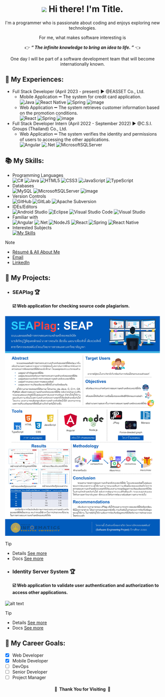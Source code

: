 ### <h1 align="center"><img src = "https://raw.githubusercontent.com/MartinHeinz/MartinHeinz/master/wave.gif" width = 30px> Hi there! I'm Title.</h1>

  <p align="center">I'm a programmer who is passionate about coding and enjoys exploring new technologies. </p>
  <p align="center">For me, what makes software interesting is </p>
  <p align="center">👉&nbsp;<b><i><q>  The infinite knowledge to bring an idea to life. </q></i></b>&nbsp;👈  </p>
  <p align="center">One day I will be part of a software development team that will become internationally known. </p>

## :office: My Experiences:
- Full Stack Developer (April 2023 - present) :arrow_forward: @EASSET Co., Ltd. <br>
  - Mobile Application ➖ The system for credit card application. <br>
    ![Java](https://img.shields.io/badge/java-%23ED8B00.svg?style=for-the-badge&logo=openjdk&logoColor=white)
    ![React Native](https://img.shields.io/badge/react_native-%2320232a.svg?style=for-the-badge&logo=react&logoColor=%2361DAFB)
    ![Spring](https://img.shields.io/badge/spring-%236DB33F.svg?style=for-the-badge&logo=spring&logoColor=white)
    ![image](https://img.shields.io/badge/Oracle-F80000?style=for-the-badge&logo=Oracle&logoColor=white)
  - Web Application ➖ The system retrieves customer information based on the promotion conditions. <br>
    ![React](https://img.shields.io/badge/react-%2320232a.svg?style=for-the-badge&logo=react&logoColor=%2361DAFB)
    ![Spring](https://img.shields.io/badge/spring-%236DB33F.svg?style=for-the-badge&logo=spring&logoColor=white)
    ![image](https://img.shields.io/badge/Oracle-F80000?style=for-the-badge&logo=Oracle&logoColor=white)
- Full Stack Developer Intern (April 2022 - September 2022) :arrow_forward: @C.S.I. Groups (Thailand) Co., Ltd. <br>
  - Web Application ➖ The system verifies the identity and permissions of users to accessing the other applications. <br>
  ![Angular](https://img.shields.io/badge/angular-%23DD0031.svg?style=for-the-badge&logo=angular&logoColor=white)
  ![.Net](https://img.shields.io/badge/.NET-5C2D91?style=for-the-badge&logo=.net&logoColor=white)
  ![MicrosoftSQLServer](https://img.shields.io/badge/Microsoft%20SQL%20Server-CC2927?style=for-the-badge&logo=microsoft%20sql%20server&logoColor=white)

## :books: My Skills:
- Programming Languages <br>
  ![C#](https://img.shields.io/badge/c%23-%23239120.svg?style=for-the-badge&logo=csharp&logoColor=white)
  ![Java](https://img.shields.io/badge/java-%23ED8B00.svg?style=for-the-badge&logo=openjdk&logoColor=white)
  ![HTML5](https://img.shields.io/badge/html5-%23E34F26.svg?style=for-the-badge&logo=html5&logoColor=white)
  ![CSS3](https://img.shields.io/badge/css3-%231572B6.svg?style=for-the-badge&logo=css3&logoColor=white)
  ![JavaScript](https://img.shields.io/badge/javascript-%23323330.svg?style=for-the-badge&logo=javascript&logoColor=%23F7DF1E)
  ![TypeScript](https://img.shields.io/badge/typescript-%23007ACC.svg?style=for-the-badge&logo=typescript&logoColor=white)
- Databases <br>
  ![MySQL](https://img.shields.io/badge/mysql-%2300f.svg?style=for-the-badge&logo=mysql&logoColor=white)
  ![MicrosoftSQLServer](https://img.shields.io/badge/Microsoft%20SQL%20Server-CC2927?style=for-the-badge&logo=microsoft%20sql%20server&logoColor=white)
  ![image](https://img.shields.io/badge/Oracle-F80000?style=for-the-badge&logo=Oracle&logoColor=white)
- Version Controls <br>
  ![GitHub](https://img.shields.io/badge/github-%23121011.svg?style=for-the-badge&logo=github&logoColor=white)
  ![GitLab](https://img.shields.io/badge/gitlab-%23181717.svg?style=for-the-badge&logo=gitlab&logoColor=white)
  ![Apache Subversion](https://img.shields.io/badge/subversion-%23809CC9.svg?style=for-the-badge&logo=subversion&logoColor=white)
- IDEs/Editors <br>
  ![Android Studio](https://img.shields.io/badge/Android%20Studio-3DDC84.svg?style=for-the-badge&logo=android-studio&logoColor=white)
  ![Eclipse](https://img.shields.io/badge/Eclipse-FE7A16.svg?style=for-the-badge&logo=Eclipse&logoColor=white)
  ![Visual Studio Code](https://img.shields.io/badge/Visual%20Studio%20Code-0078d7.svg?style=for-the-badge&logo=visual-studio-code&logoColor=white)
  ![Visual Studio](https://img.shields.io/badge/Visual%20Studio-5C2D91.svg?style=for-the-badge&logo=visual-studio&logoColor=white)
- Familiar with <br>
  ![Angular](https://img.shields.io/badge/angular-%23DD0031.svg?style=for-the-badge&logo=angular&logoColor=white)
  ![.Net](https://img.shields.io/badge/.NET-5C2D91?style=for-the-badge&logo=.net&logoColor=white)
  ![NodeJS](https://img.shields.io/badge/node.js-6DA55F?style=for-the-badge&logo=node.js&logoColor=white)
  ![React](https://img.shields.io/badge/react-%2320232a.svg?style=for-the-badge&logo=react&logoColor=%2361DAFB)
  ![Spring](https://img.shields.io/badge/spring-%236DB33F.svg?style=for-the-badge&logo=spring&logoColor=white)
  ![React Native](https://img.shields.io/badge/react_native-%2320232a.svg?style=for-the-badge&logo=react&logoColor=%2361DAFB)
- Interested Subjects <br>
  [![My Skills](https://skillicons.dev/icons?i=docker,jenkins,kubernetes,openshift,firebase)](https://skillicons.dev)

> [!NOTE]
> - [Résumé & All About Me](https://github.com/TiTle162/For-Job-Application) <br>
> - [Email](mailto:sirawit_marshh@hotmail.com)
> - [LinkedIn](https://www.linkedin.com/in/sirawit-thitisoontornlak-334b17235)

## :gem: My Projects:
- ###  SEAPlag 🏆
  #### ☑️ Web application for checking source code plagiarism.
 
![alt text](https://github.com/TiTle162/SEAPlag-Documentary/blob/main/SEAPlag-NSC2023%20Poster.jpg?raw=true)
> [!TIP]
> - Details [See more](https://github.com/TiTle162/SEAPlag) <br>
> - Docs [See more](https://github.com/TiTle162/SEAPlag-Documentary)

- ### Identity Server System 🏆
  #### ☑️ Web application to validate user authentication and authorization to access other applications.
 
![alt text](https://github.com/TiTle162/Identity-Server-System-Documentary/blob/main/IDS-AUCC2022%20Poster.png?raw=true)
> [!TIP]
> - Details [See more](https://github.com/TiTle162/Identity-Server-System) <br>
> - Docs [See more](https://github.com/TiTle162/Identity-Server-System-Documentary)

## 👑 My Career Goals:
- [x] Web Developer
- [x] Mobile Developer
- [ ] DevOps
- [ ] Senior Developer
- [ ] Project Manager

<h4 align="center">🙏&nbsp; Thank You for Visiting &nbsp;🙏</h4>
